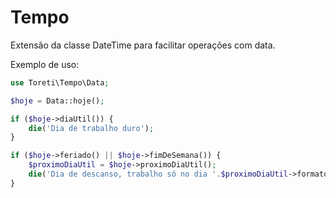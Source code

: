 # Tempo

Extensão da classe DateTime para facilitar operações com data.

Exemplo de uso:

```php
use Toreti\Tempo\Data;

$hoje = Data::hoje();

if ($hoje->diaUtil()) {
    die('Dia de trabalho duro');
}

if ($hoje->feriado() || $hoje->fimDeSemana()) {
    $proximoDiaUtil = $hoje->proximoDiaUtil();
    die('Dia de descanso, trabalho só no dia '.$proximoDiaUtil->formatoBR());
}
```